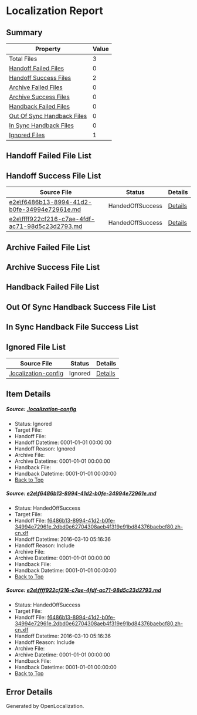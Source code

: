 # <a name='report-top'></a> Localization Report

## Summary
 Property | Value 
 -------- | ----- 
 Total Files | 3
[ Handoff Failed Files ](#handoff-failed-list)| 0
[ Handoff Success Files ](#handoff-success-list)| 2
[ Archive Failed Files ](#archive-failed-list)| 0
[ Archive Success Files ](#archive-success-list)| 0
[ Handback Failed Files ](#handback-failed-list)| 0
[ Out Of Sync Handback Files ](#outofsync-handback-success-list)| 0
[ In Sync Handback Files ](#insync-handback-success-list)| 0
[ Ignored Files ](#ignored-list)| 1

## <a name='handoff-failed-list'></a> Handoff Failed File List

## <a name='handoff-success-list'></a> Handoff Success File List
 Source File | Status | Details 
 ----------- | ------ | ------- 
 [e2e\f6486b13-8994-41d2-b0fe-34994e72961e.md](https://github.com/OpenLocalizationTest/oltest/blob/5b2c82ae8ad75933b20d9a8a4ba6c6c99a5f69a1/e2e/f6486b13-8994-41d2-b0fe-34994e72961e.md) | HandedOffSuccess | [Details](#e0160693f8fd077f354f8d49c0f296cdf23f70281)
 [e2e\ffff922cf216-c7ae-4fdf-ac71-98d5c23d2793.md](https://github.com/OpenLocalizationTest/oltest/blob/5b2c82ae8ad75933b20d9a8a4ba6c6c99a5f69a1/e2e/ffff922cf216-c7ae-4fdf-ac71-98d5c23d2793.md) | HandedOffSuccess | [Details](#e0160693f8fd077f354f8d49c0f296cdf23f70282)

## <a name='archive-failed-list'></a> Archive Failed File List

## <a name='archive-success-list'></a> Archive Success File List

## <a name='handback-failed-list'></a> Handback Failed File List

## <a name='outofsync-handback-success-list'></a> Out Of Sync Handback Success File List

## <a name='insync-handback-success-list'></a> In Sync Handback File Success List

## <a name='ignored-list'></a> Ignored File List
 Source File | Status | Details 
 ----------- | ------ | ------- 
 [.localization-config](https://github.com/OpenLocalizationTest/oltest/blob/5b2c82ae8ad75933b20d9a8a4ba6c6c99a5f69a1/.localization-config) | Ignored | [Details](#66aca4b1c2f43b14ec41e0e427345df94af1d5e10)

## Item Details
##### <a name='66aca4b1c2f43b14ec41e0e427345df94af1d5e10'></a> Source: [.localization-config](https://github.com/OpenLocalizationTest/oltest/blob/5b2c82ae8ad75933b20d9a8a4ba6c6c99a5f69a1/.localization-config)
* Status: Ignored
* Target File: 
* Handoff File: 
* Handoff Datetime: 0001-01-01 00:00:00
* Handoff Reason: Ignored
* Archive File: 
* Archive Datetime: 0001-01-01 00:00:00
* Handback File: 
* Handback Datetime: 0001-01-01 00:00:00
* [Back to Top](#report-top)

##### <a name='e0160693f8fd077f354f8d49c0f296cdf23f70281'></a> Source: [e2e\f6486b13-8994-41d2-b0fe-34994e72961e.md](https://github.com/OpenLocalizationTest/oltest/blob/5b2c82ae8ad75933b20d9a8a4ba6c6c99a5f69a1/e2e/f6486b13-8994-41d2-b0fe-34994e72961e.md)
* Status: HandedOffSuccess
* Target File: 
* Handoff File: [f6486b13-8994-41d2-b0fe-34994e72961e.2dbd0e62704308aeb4f319e91bd84376baebcf80.zh-cn.xlf](https://github.com/OpenLocalizationTestOrg/olhandoff/blob/7dd5f1a557d6009dcc152d344dbd40341d4e43b8/ol-handoff/OpenLocalizationTestOrg/oltest.zh-cn/xinjiang/ht/f6486b13-8994-41d2-b0fe-34994e72961e.2dbd0e62704308aeb4f319e91bd84376baebcf80.zh-cn.xlf)
* Handoff Datetime: 2016-03-10 05:16:36
* Handoff Reason: Include
* Archive File: 
* Archive Datetime: 0001-01-01 00:00:00
* Handback File: 
* Handback Datetime: 0001-01-01 00:00:00
* [Back to Top](#report-top)

##### <a name='e0160693f8fd077f354f8d49c0f296cdf23f70282'></a> Source: [e2e\ffff922cf216-c7ae-4fdf-ac71-98d5c23d2793.md](https://github.com/OpenLocalizationTest/oltest/blob/5b2c82ae8ad75933b20d9a8a4ba6c6c99a5f69a1/e2e/ffff922cf216-c7ae-4fdf-ac71-98d5c23d2793.md)
* Status: HandedOffSuccess
* Target File: 
* Handoff File: [f6486b13-8994-41d2-b0fe-34994e72961e.2dbd0e62704308aeb4f319e91bd84376baebcf80.zh-cn.xlf](https://github.com/OpenLocalizationTestOrg/olhandoff/blob/7dd5f1a557d6009dcc152d344dbd40341d4e43b8/ol-handoff/OpenLocalizationTestOrg/oltest.zh-cn/xinjiang/ht/f6486b13-8994-41d2-b0fe-34994e72961e.2dbd0e62704308aeb4f319e91bd84376baebcf80.zh-cn.xlf)
* Handoff Datetime: 2016-03-10 05:16:36
* Handoff Reason: Include
* Archive File: 
* Archive Datetime: 0001-01-01 00:00:00
* Handback File: 
* Handback Datetime: 0001-01-01 00:00:00
* [Back to Top](#report-top)


## Error Details

Generated by OpenLocalization.
